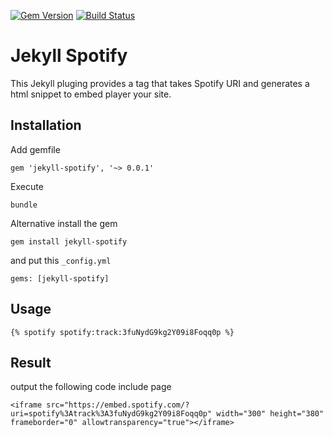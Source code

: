 [![Gem Version](https://badge.fury.io/rb/jekyll-spotify.svg)](https://badge.fury.io/rb/jekyll-spotify) [![Build Status](https://travis-ci.org/MertcanGokgoz/Jekyll-Spotify.svg?branch=master)](https://travis-ci.org/MertcanGokgoz/Jekyll-Spotify)

# Jekyll Spotify

This Jekyll pluging provides a tag that takes Spotify URI and generates a html snippet to embed player your site.

## Installation

Add gemfile

```
gem 'jekyll-spotify', '~> 0.0.1'
```

Execute

```
bundle
```

Alternative install the gem

```
gem install jekyll-spotify
```

and put this `_config.yml`

```
gems: [jekyll-spotify]
```

## Usage

```
{% spotify spotify:track:3fuNydG9kg2Y09i8Foqq0p %}
```

## Result

output the following code include page

```
<iframe src="https://embed.spotify.com/?uri=spotify%3Atrack%3A3fuNydG9kg2Y09i8Foqq0p" width="300" height="380" frameborder="0" allowtransparency="true"></iframe>
```
